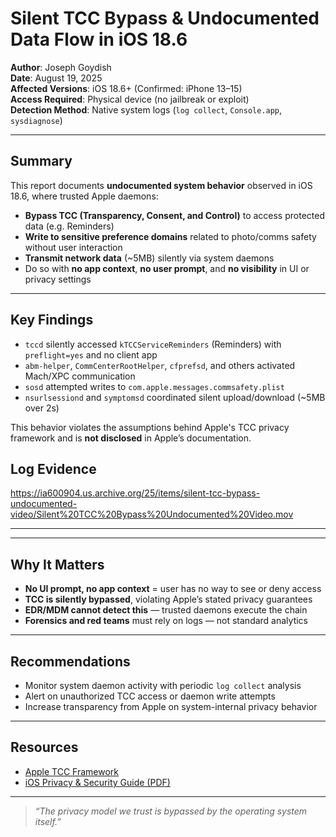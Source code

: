 # Silent TCC Bypass & Undocumented Data Flow in iOS 18.6

**Author**: Joseph Goydish  
**Date**: August 19, 2025  
**Affected Versions**: iOS 18.6+ (Confirmed: iPhone 13–15)  
**Access Required**: Physical device (no jailbreak or exploit)  
**Detection Method**: Native system logs (`log collect`, `Console.app`, `sysdiagnose`)  

---

##  Summary

This report documents **undocumented system behavior** observed in iOS 18.6, where trusted Apple daemons:

- **Bypass TCC (Transparency, Consent, and Control)** to access protected data (e.g. Reminders)
- **Write to sensitive preference domains** related to photo/comms safety without user interaction
- **Transmit network data** (~5MB) silently via system daemons
- Do so with **no app context**, **no user prompt**, and **no visibility** in UI or privacy settings

---

##  Key Findings

- `tccd` silently accessed `kTCCServiceReminders` (Reminders) with `preflight=yes` and no client app
- `abm-helper`, `CommCenterRootHelper`, `cfprefsd`, and others activated Mach/XPC communication
- `sosd` attempted writes to `com.apple.messages.commsafety.plist`
- `nsurlsessiond` and `symptomsd` coordinated silent upload/download (~5MB over 2s)

This behavior violates the assumptions behind Apple's TCC privacy framework and is **not disclosed** in Apple’s documentation.

## Log Evidence

https://ia600904.us.archive.org/25/items/silent-tcc-bypass-undocumented-video/Silent%20TCC%20Bypass%20Undocumented%20Video.mov


---

---

##  Why It Matters

- **No UI prompt, no app context** = user has no way to see or deny access
- **TCC is silently bypassed**, violating Apple’s stated privacy guarantees
- **EDR/MDM cannot detect this** — trusted daemons execute the chain
- **Forensics and red teams** must rely on logs — not standard analytics

---

##  Recommendations

- Monitor system daemon activity with periodic `log collect` analysis
- Alert on unauthorized TCC access or daemon write attempts
- Increase transparency from Apple on system-internal privacy behavior

---

##  Resources

- [Apple TCC Framework](https://developer.apple.com/documentation/bundleresources/entitlements)
- [iOS Privacy & Security Guide (PDF)](https://www.apple.com/privacy/docs/iOS_Security_Guide.pdf)

---

>  *“The privacy model we trust is bypassed by the operating system itself.”*

